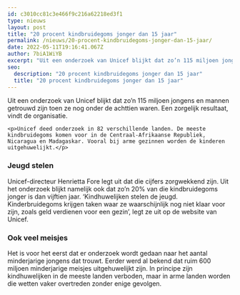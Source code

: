 ```yaml
---
id: c3010cc81c3e466f9c216a62218ed3f1
type: nieuws
layout: post
title: "20 procent kindbruidegoms jonger dan 15 jaar"
permalink: /nieuws/20-procent-kindbruidegoms-jonger-dan-15-jaar/
date: 2022-05-11T19:16:41.067Z
author: 7biA1WiYB
excerpt: "Uit een onderzoek van Unicef blijkt dat zo’n 115 miljoen jongens en mannen getrouwd zijn toen ze nog onder de achttien waren. Een zorgelijk resultaat, vindt de organisatie.  "
seo:
  description: "20 procent kindbruidegoms jonger dan 15 jaar"
  title: "20 procent kindbruidegoms jonger dan 15 jaar"
---
```

Uit een onderzoek van Unicef blijkt dat zo’n 115 miljoen jongens en mannen getrouwd zijn toen ze nog onder de achttien waren. Een zorgelijk resultaat, vindt de organisatie.  

    <p>Unicef deed onderzoek in 82 verschillende landen. De meeste kindbruidegoms komen voor in de Centraal-Afrikaanse Republiek, Nicaragua en Madagaskar. Vooral bij arme gezinnen worden de kinderen uitgehuwelijkt.</p>
<h3>Jeugd stelen</h3>
<p>Unicef-directeur Henrietta Fore legt uit dat die cijfers zorgwekkend zijn. Uit het onderzoek blijkt namelijk ook dat zo’n 20% van die kindbruidegoms jonger is dan vijftien jaar. ‘Kindhuwelijken stelen de jeugd. Kinderbruidegoms krijgen taken waar ze waarschijnlijk nog niet klaar voor zijn, zoals geld verdienen voor een gezin’, legt ze uit op de website van Unicef.</p>
<h3>Ook veel meisjes</h3>
<p>Het is voor het eerst dat er onderzoek wordt gedaan naar het aantal minderjarige jongens dat trouwt. Eerder werd al bekend dat ruim 600 miljoen minderjarige meisjes uitgehuwelijkt zijn. In principe zijn kindhuwelijken in de meeste landen verboden, maar in arme landen worden die wetten vaker overtreden zonder enige gevolgen.</p>  
